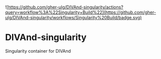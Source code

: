 ![https://github.com/gher-ulg/DIVAnd-singularity/actions?query=workflow%3A%22Singularity+Build%22](https://github.com/gher-ulg/DIVAnd-singularity/workflows/Singularity%20Build/badge.svg)


# DIVAnd-singularity
Singularity container for DIVAnd
